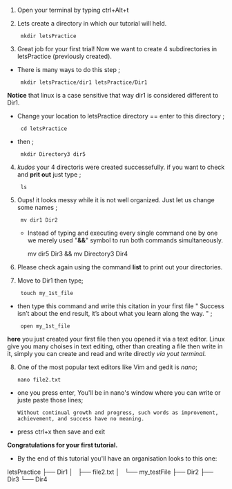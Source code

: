 1. Open your terminal by typing ctrl+Alt+t
2. Lets create a directory in which our tutorial will held. 

        mkdir letsPractice
        
3. Great job for your first trial! Now we want to create 4 subdirectories in letsPractice (previously created).
 - There is many ways to do this step ;
 
        mkdir letsPractice/dir1 letsPractice/Dir1
        
**Notice** that linux is a case sensitive that way dir1 is considered different to Dir1.

 - Change your location to letsPractice directory == enter to this directory ;
 
        cd letsPractice 
        
 - then ;
 
        mkdir Directory3 dir5
    
4. *kudos*  your 4 directoris  were created successefully.  if you want to check and **prit out** just type ;

        ls 
        
5. Oups! it looks messy while it is not well organized. Just let us change some names ; 

        mv dir1 Dir2	
        
   - Instead of typing and executing every single command one by one we merely used "**&&**" symbol to run both commands simultaneously. 
      
        mv dir5 Dir3 && mv Directory3 Dir4


6. Please check again using the command **list** to print out your directories. 

7. Move to Dir1 then type; 

        touch my_1st_file 
        
 - then type this command and write this citation in your first file 
 " Success isn’t about the end result, it’s about what you learn along the way. " ;
 
        open my_1st_file 
        
 **here** you just created your first file then you opened it via a text editor. Linux give you many choises in text editing, other than creating a file then write in it, simply you can create and read and write directly *via yout terminal*. 
 
 8. One of the most popular text editors like Vim and gedit is *nano*; 
 
        nano file2.txt 
        
  - one you press enter, You'll be in nano's window where you can write or juste paste those lines; 
  
        Without continual growth and progress, such words as improvement, achievement, and success have no meaning.
        
  - press ctrl+x then save and exit 

**Congratulations for your first tutorial.**
 * By the end of this tutorial you'll have an organisation looks to this one:

letsPractice
├── Dir1
│   ├── file2.txt
│   └── my_testFile
├── Dir2
├── Dir3
└── Dir4


